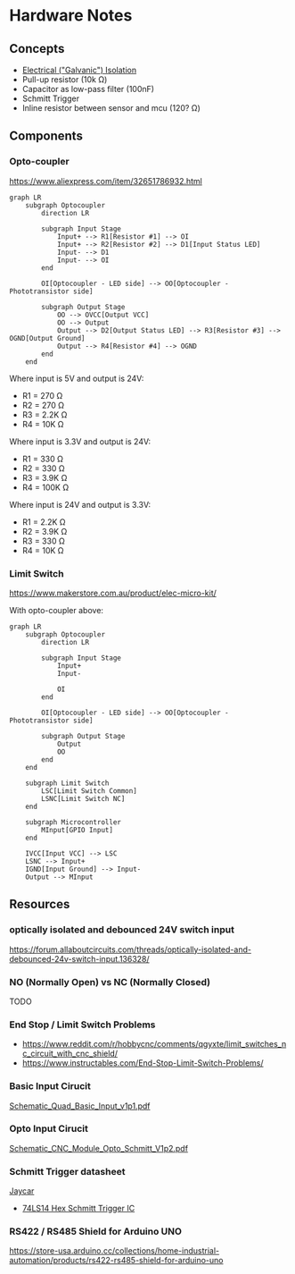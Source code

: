 # Hardware Notes

## Concepts

- [Electrical ("Galvanic") Isolation](https://en.wikipedia.org/wiki/Galvanic_isolation)
- Pull-up resistor (10k Ω)
- Capacitor as low-pass filter (100nF)
- Schmitt Trigger
- Inline resistor between sensor and mcu (120? Ω)

## Components

### Opto-coupler

https://www.aliexpress.com/item/32651786932.html

```
graph LR
    subgraph Optocoupler
        direction LR

        subgraph Input Stage
            Input+ --> R1[Resistor #1] --> OI
            Input+ --> R2[Resistor #2] --> D1[Input Status LED]
            Input- --> D1
            Input- --> OI
        end

        OI[Optocoupler - LED side] --> OO[Optocoupler - Phototransistor side]

        subgraph Output Stage
            OO --> OVCC[Output VCC]
            OO --> Output
            Output --> D2[Output Status LED] --> R3[Resistor #3] --> OGND[Output Ground]
            Output --> R4[Resistor #4] --> OGND
        end
    end
```

Where input is 5V and output is 24V:

- R1 = 270 Ω
- R2 = 270 Ω
- R3 = 2.2K Ω
- R4 = 10K Ω

Where input is 3.3V and output is 24V:

- R1 = 330 Ω
- R2 = 330 Ω
- R3 = 3.9K Ω
- R4 = 100K Ω

Where input is 24V and output is 3.3V:

- R1 = 2.2K Ω
- R2 = 3.9K Ω
- R3 = 330 Ω
- R4 = 10K Ω

### Limit Switch

https://www.makerstore.com.au/product/elec-micro-kit/

With opto-coupler above:

```
graph LR
    subgraph Optocoupler
        direction LR

        subgraph Input Stage
            Input+
            Input-

            OI
        end

        OI[Optocoupler - LED side] --> OO[Optocoupler - Phototransistor side]

        subgraph Output Stage
            Output
            OO
        end
    end

    subgraph Limit Switch
        LSC[Limit Switch Common]
        LSNC[Limit Switch NC]
    end

    subgraph Microcontroller
        MInput[GPIO Input]
    end
     
    IVCC[Input VCC] --> LSC
    LSNC --> Input+
    IGND[Input Ground] --> Input-
    Output --> MInput
```

## Resources

### optically isolated and debounced 24V switch input

https://forum.allaboutcircuits.com/threads/optically-isolated-and-debounced-24v-switch-input.136328/

### NO (Normally Open) vs NC (Normally Closed)

TODO

### End Stop / Limit Switch Problems

- https://www.reddit.com/r/hobbycnc/comments/qgyxte/limit_switches_nc_circuit_with_cnc_shield/
- https://www.instructables.com/End-Stop-Limit-Switch-Problems/

### Basic Input Cirucit

[Schematic_Quad_Basic_Input_v1p1.pdf](https://raw.githubusercontent.com/bdring/6-Pack_CNC_Controller/main/CNC_IO_Modules/Quad_Input/V1p1/Schematic_Quad_Basic_Input_v1p1.pdf)

### Opto Input Cirucit

[Schematic_CNC_Module_Opto_Schmitt_V1p2.pdf](https://raw.githubusercontent.com/bdring/6-Pack_CNC_Controller/main/CNC_IO_Modules/4x_Opto_Input/V1p2/Schematic_CNC_Module_Opto_Schmitt_V1p2.pdf)

### Schmitt Trigger datasheet

[Jaycar](https://www.jaycar.co.nz/medias/sys_master/images/images/9892881006622/ZS5014-dataSheetMain.pdf)

- [74LS14 Hex Schmitt Trigger IC](https://www.jaycar.co.nz/74ls14-hex-schmitt-trigger-ic/p/ZS5014)

###  RS422 / RS485 Shield for Arduino UNO 

https://store-usa.arduino.cc/collections/home-industrial-automation/products/rs422-rs485-shield-for-arduino-uno
